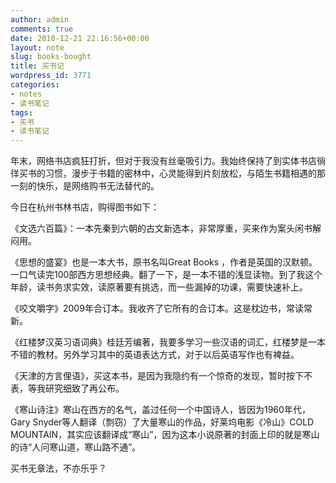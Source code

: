```yaml
---
author: admin
comments: true
date: 2010-12-21 22:16:56+00:00
layout: note
slug: books-bought
title: 买书记
wordpress_id: 3771
categories:
- notes
- 读书笔记
tags:
- 买书
- 读书笔记
---
```


年末，网络书店疯狂打折，但对于我没有丝毫吸引力。我始终保持了到实体书店徜徉买书的习惯，漫步于书籍的密林中，心灵能得到片刻放松，与陌生书籍相遇的那一刻的快乐，是网络购书无法替代的。

今日在杭州书林书店，购得图书如下：

《文选六百篇》：一本先秦到六朝的古文新选本，非常厚重，买来作为案头闲书解闷用。

《思想的盛宴》也是一本大书，原书名叫Great Books ，作者是英国的汉默顿。一口气读完100部西方思想经典。翻了一下，是一本不错的浅显读物。到了我这个年龄，读书务求实效，读原著要有挑选，而一些漏掉的功课，需要快速补上。

《咬文嚼字》2009年合订本。我收齐了它所有的合订本。这是枕边书，常读常新。

《红楼梦汉英习语词典》桂廷芳编著，我要多学习一些汉语的词汇，红楼梦是一本不错的教材。另外学习其中的英语表达方式，对于以后英语写作也有裨益。

《天津的方言俚语》，买这本书，是因为我隐约有一个惊奇的发现，暂时按下不表，等我研究细致了再公布。

《寒山诗注》寒山在西方的名气，盖过任何一个中国诗人，皆因为1960年代，Gary Snyder等人翻译（剽窃）了大量寒山的作品，好莱坞电影《冷山》COLD MOUNTAIN，其实应该翻译成“寒山”，因为这本小说原著的封面上印的就是寒山的诗“人问寒山道，寒山路不通”。

买书无章法，不亦乐乎？

